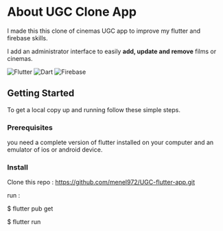 # About UGC Clone App

I made this this clone of cinemas UGC app to improve my flutter and firebase skills.

I add an administrator interface to easily <strong>add, update and remove</strong> films or cinemas.

<p>
<img alt="Flutter" src="https://img.shields.io/badge/Flutter-02569B?style=flat-square&logo=flutter&logoColor=white" />
<img alt="Dart" src="https://img.shields.io/badge/Dart-0175C2?style=flat-square&logo=dart&logoColor=white" />
<img alt="Firebase" src="https://img.shields.io/badge/Firebase-D19222?style=flat-square&logo=firebase&logoColor=white" />
</p>


## Getting Started

To get a local copy up and running follow these simple steps.

### Prerequisites

you need a complete version of flutter installed on your computer and an emulator of ios or android device.

### Install
Clone this repo : https://github.com/menel972/UGC-flutter-app.git

run :

$ flutter pub get

$ flutter run

